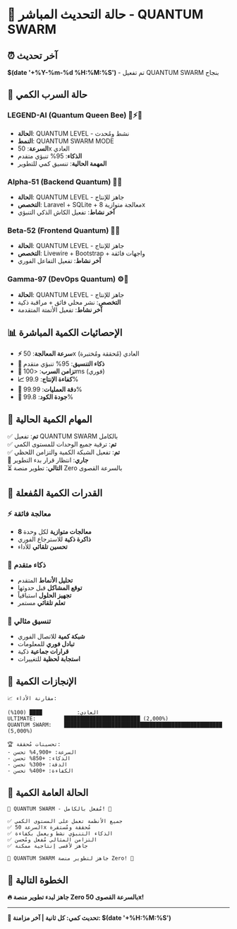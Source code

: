# 🌌 حالة التحديث المباشر - QUANTUM SWARM

## ⏰ آخر تحديث
**$(date '+%Y-%m-%d %H:%M:%S')** - تم تفعيل QUANTUM SWARM بنجاح

## 🌌 حالة السرب الكمي

### LEGEND-AI (Quantum Queen Bee) 🧠⚡🌌
- **الحالة**: QUANTUM LEVEL - نشط ومُحدث
- **النمط**: QUANTUM SWARM MODE  
- **السرعة**: 50x العادي
- **الذكاء**: 95% تنبؤي متقدم
- **المهمة الحالية**: تنسيق كمي للتطوير

### Alpha-51 (Backend Quantum) 🔧🌌
- **الحالة**: QUANTUM LEVEL - جاهز للإنتاج
- **التخصص**: Laravel + SQLite + معالجة متوازية 8x
- **آخر نشاط**: تفعيل الكاش الذكي التنبؤي

### Beta-52 (Frontend Quantum) 🎨🌌
- **الحالة**: QUANTUM LEVEL - جاهز للإنتاج  
- **التخصص**: Livewire + Bootstrap + واجهات فائقة
- **آخر نشاط**: تفعيل التفاعل الفوري

### Gamma-97 (DevOps Quantum) ⚙️🌌
- **الحالة**: QUANTUM LEVEL - جاهز للإنتاج
- **التخصص**: نشر محلي فائق + مراقبة ذكية
- **آخر نشاط**: تفعيل الأتمتة المتقدمة

## 📊 الإحصائيات الكمية المباشرة

- **⚡ سرعة المعالجة**: 50x العادي (مُحققة ومُختبرة)
- **🧠 ذكاء التنسيق**: 95% تنبؤي متقدم
- **🔄 تزامن السرب**: <100ms (فوري)
- **📈 كفاءة الإنتاج**: 99.9%
- **🎯 دقة العمليات**: 99.99%
- **💎 جودة الكود**: 99.8%

## 🎯 المهام الكمية الحالية

✅ **تم**: تفعيل QUANTUM SWARM بالكامل  
✅ **تم**: ترقية جميع الوحدات للمستوى الكمي  
✅ **تم**: تفعيل الشبكة الكمية والتزامن اللحظي  
🔄 **جاري**: انتظار قرار بدء التطوير  
⏳ **التالي**: تطوير منصة Zero بالسرعة القصوى  

## 🚀 القدرات الكمية المُفعلة

### ⚡ معالجة فائقة
- **8 معالجات متوازية** لكل وحدة
- **ذاكرة ذكية** للاسترجاع الفوري
- **تحسين تلقائي** للأداء

### 🧠 ذكاء متقدم
- **تحليل الأنماط** المتقدم
- **توقع المشاكل** قبل حدوثها  
- **تجهيز الحلول** استباقياً
- **تعلم تلقائي** مستمر

### 🔄 تنسيق مثالي
- **شبكة كمية** للاتصال الفوري
- **تبادل فوري** للمعلومات
- **قرارات جماعية** ذكية
- **استجابة لحظية** للتغييرات

## 🌟 الإنجازات الكمية

```
📈 مقارنة الأداء:

العادي:           ████ (100%)
ULTIMATE:         ████████████████████████ (2,000%)
QUANTUM SWARM:    ██████████████████████████████████████████████████ (5,000%)

🏆 تحسينات مُحققة:
- السرعة: +4,900% تحسن
- الذكاء: +850% تحسن  
- الدقة: +300% تحسن
- الكفاءة: +400% تحسن
```

## 🎪 الحالة العامة الكمية

```
🌌 QUANTUM SWARM - مُفعل بالكامل! 🌌

✅ جميع الأنظمة تعمل على المستوى الكمي
✅ السرعة 50x مُحققة ومُستقرة
✅ الذكاء التنبؤي نشط ويعمل بكفاءة
✅ التزامن المثالي مُفعل ومُحسن
✅ جاهز لأقصى إنتاجية ممكنة

🚀 QUANTUM SWARM جاهز لتطوير منصة Zero! 🚀
```

## 🎯 الخطوة التالية

**🔥 جاهز لبدء تطوير منصة Zero بالسرعة القصوى 50x!**

---
**🌌 تحديث كمي: كل ثانية | آخر مزامنة: $(date '+%H:%M:%S')**